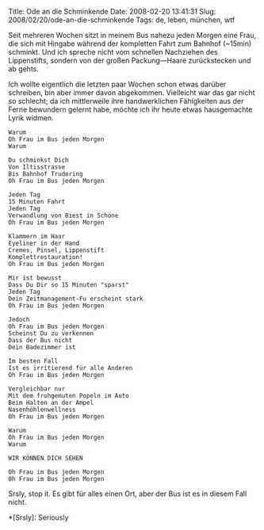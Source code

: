 Title: Ode an die Schminkende
Date: 2008-02-20 13:41:31
Slug: 2008/02/20/ode-an-die-schminkende
Tags: de, leben, münchen, wtf


Seit mehreren Wochen sitzt in meinem Bus nahezu jeden Morgen eine Frau, die
sich mit Hingabe während der kompletten Fahrt zum Bahnhof (~15min) schminkt.
Und ich spreche nicht vom schnellen Nachziehen des Lippenstifts, sondern von
der großen Packung—Haare zurückstecken und ab gehts.

Ich wollte eigentlich die letzten paar Wochen schon etwas darüber schreiben,
bin aber immer davon abgekommen. Vielleicht war das gar nicht so schlecht; da
ich mittlerweile ihre handwerklichen Fähigkeiten aus der Ferne bewundern
gelernt habe, möchte ich ihr heute etwas hausgemachte Lyrik widmen.

    Warum
    Oh Frau im Bus jeden Morgen
    Warum

    Du schminkst Dich
    Von Iltisstrasse
    Bis Bahnhof Trudering
    Oh Frau im Bus jeden Morgen

    Jeden Tag
    15 Minuten Fahrt
    Jeden Tag
    Verwandlung von Biest in Schöne
    Oh Frau im Bus jeden Morgen

    Klammern im Haar
    Eyeliner in der Hand
    Cremes, Pinsel, Lippenstift
    Komplettrestauration!
    Oh Frau im Bus jeden Morgen

    Mir ist bewusst
    Dass Du Dir so 15 Minuten "sparst"
    Jeden Tag
    Dein Zeitmanagement-Fu erscheint stark
    Oh Frau im Bus jeden Morgen

    Jedoch
    Oh Frau im Bus jeden Morgen
    Scheinst Du zu verkennen
    Dass der Bus nicht
    Dein Badezimmer ist

    Im besten Fall
    Ist es irritierend für alle Anderen
    Oh Frau im Bus jeden Morgen

    Vergleichbar nur
    Mit dem frohgemuten Popeln im Auto
    Beim Halten an der Ampel
    Nasenhöhlenwellness
    Oh Frau im Bus jeden Morgen

    Warum
    Oh Frau im Bus jeden Morgen
    Warum

    WIR KÖNNEN DICH SEHEN

    Oh Frau im Bus jeden Morgen
    Oh Frau im Bus jeden Morgen

Srsly, stop it. Es gibt für alles einen Ort, aber der Bus ist es in diesem
Fall nicht.

  *[Srsly]: Seriously
